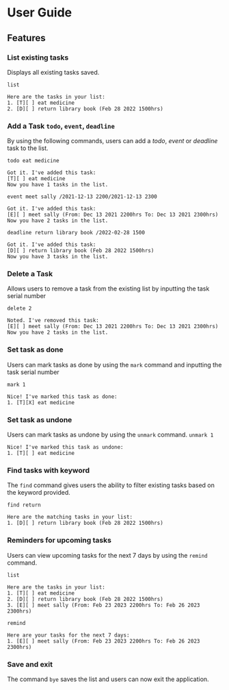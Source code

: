 # User Guide

## Features 

### List existing tasks

Displays all existing tasks saved. 

`list`

```
Here are the tasks in your list:
1. [T][ ] eat medicine
2. [D][ ] return library book (Feb 28 2022 1500hrs)
```

### Add a Task `todo`, `event`, `deadline`

By using the following commands, users can add a *todo*, *event* or *deadline* task to the list. 

`todo eat medicine`

```
Got it. I've added this task:
[T][ ] eat medicine
Now you have 1 tasks in the list.
```

`event meet sally /2021-12-13 2200/2021-12-13 2300`

```
Got it. I've added this task:
[E][ ] meet sally (From: Dec 13 2021 2200hrs To: Dec 13 2021 2300hrs)
Now you have 2 tasks in the list.
```
`deadline return library book /2022-02-28 1500`

```
Got it. I've added this task:
[D][ ] return library book (Feb 28 2022 1500hrs)
Now you have 3 tasks in the list.
```

### Delete a Task

Allows users to remove a task from the existing list by inputting the task serial number

`delete 2`

```
Noted. I've removed this task:
[E][ ] meet sally (From: Dec 13 2021 2200hrs To: Dec 13 2021 2300hrs)
Now you have 2 tasks in the list.
```

### Set task as done

Users can mark tasks as done by using the `mark` command and inputting the task serial number

`mark 1`

```
Nice! I've marked this task as done: 
1. [T][X] eat medicine
```

### Set task as undone

Users can mark tasks as undone by using the `unmark` command. 
`unmark 1`

```
Nice! I've marked this task as undone: 
1. [T][ ] eat medicine
```

### Find tasks with keyword

The `find` command gives users the ability to filter existing tasks based on the keyword provided. 

`find return`

```
Here are the matching tasks in your list: 
1. [D][ ] return library book (Feb 28 2022 1500hrs)
```

### Reminders for upcoming tasks

Users can view upcoming tasks for the next 7 days by using the `remind` command.

`list`

```
Here are the tasks in your list:
1. [T][ ] eat medicine
2. [D][ ] return library book (Feb 28 2022 1500hrs)
3. [E][ ] meet sally (From: Feb 23 2023 2200hrs To: Feb 26 2023 2300hrs)
```

`remind`

```
Here are your tasks for the next 7 days:
1. [E][ ] meet sally (From: Feb 23 2023 2200hrs To: Feb 26 2023 2300hrs)
```

### Save and exit

The command `bye` saves the list and users can now exit the application. 
